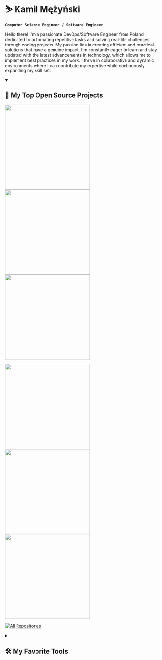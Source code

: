 # ⛷ Kamil Mężyński

**`Computer Science Engineer / Software Engineer`**

Hello there! I'm a passionate DevOps/Software Engineer from Poland, dedicated
to automating repetitive tasks and solving real-life challenges through coding
projects. My passion lies in creating efficient and practical solutions that
have a genuine impact. I'm constantly eager to learn and stay updated with the
latest advancements in technology, which allows me to implement best practices
in my work. I thrive in collaborative and dynamic environments where I can
contribute my expertise while continuously expanding my skill set.

<details open> 
  <summary><h2>📘 My Top Open Source Projects</h2></summary>

  <!-- Repo info cards - https://github.com/anuraghazra/github-readme-stats -->

  <p align="left">
    </p>
    <a href="https://github.com/kmezynski/ansible-role-pyenv">
      <img align="center" width=278 src="https://github-readme-stats.vercel.app/api/pin/?username=kmezynski&repo=ansible-role-pyenv&theme=react&hide_border=true" />
    </a>
    <a href="https://github.com/kmezynski/ansible-role-ohmyzsh">
      <img align="center" width=278 src="https://github-readme-stats.vercel.app/api/pin/?username=kmezynski&repo=ansible-role-ohmyzsh&theme=react&hide_border=true" />
    </a>
    <a href="https://github.com/kmezynski/ansible-role-neovim">
      <img align="center" width=278 src="https://github-readme-stats.vercel.app/api/pin/?username=kmezynski&repo=ansible-role-neovim&theme=react&hide_border=true" />
    </a>
  </p>

  <p align="left">
    <a href="https://github.com/kmezynski/ansible-role-dotfiles">
      <img align="center" width=278 src="https://github-readme-stats.vercel.app/api/pin/?username=kmezynski&repo=ansible-role-dotfiles&theme=react&hide_border=true" />
    </a>
    <a href="https://github.com/kmezynski/rc_transmitter">
      <img align="center" width=278 src="https://github-readme-stats.vercel.app/api/pin/?username=kmezynski&repo=rc_transmitter&theme=react&hide_border=true" />
    </a>
    <a href="https://github.com/kmezynski/stm8_development_board">
      <img align="center" width=278 src="https://github-readme-stats.vercel.app/api/pin/?username=kmezynski&repo=stm8_development_board&theme=react&hide_border=true" />
    </a>
  </p>

  <p align="left">
    <a href="https://github.com/kmezynski?tab=repositories&sort=stargazers">
      <img alt="All Repositories" title="All Repositories" src="https://custom-icon-badges.demolab.com/badge/-Click%20Here%20For%20All%20My%20Repos-1F222E?style=for-the-badge&logoColor=white&logo=repo"/>
    </a>
  </p>
</details>

<details> 
  <summary><h2>🛠️ My Favorite Tools</h2></summary>

  <!-- Icons are from https://devicon.dev/ -->
  <!-- Icons to be considered https://github.com/Ileriayo/markdown-badges -->
  <!-- Other icons to be considered https://skillicons.dev -->

  <a href="https://www.linux.org">
    <img align="left" alt="Linux" title="Linux" width="30px" style="padding-right:10px;" src="https://cdn.jsdelivr.net/gh/devicons/devicon/icons/linux/linux-original.svg" />
  </a>
  <a href="https://www.ansible.com">
    <img align="left" alt="Ansible" title="Ansible" width="30px" style="padding-right:10px;" src="https://cdn.jsdelivr.net/gh/devicons/devicon/icons/ansible/ansible-original.svg" />
  </a>
  <a href="https://kubernetes.io">
    <img align="left" alt="Kubernetes" title="Kubernetes" width="30px" style="padding-right:10px;" src="https://cdn.jsdelivr.net/gh/devicons/devicon/icons/kubernetes/kubernetes-plain.svg" />
  </a>
  <a href="https://www.docker.com">
    <img align="left" alt="Docker" title="Docker" width="30px" style="padding-right:10px;" src="https://cdn.jsdelivr.net/gh/devicons/devicon/icons/docker/docker-plain.svg" />
  </a>
  <a href="https://www.terraform.io">
    <img align="left" alt="Terraform" title="Terraform" width="30px" style="padding-right:10px;" src="https://cdn.jsdelivr.net/gh/devicons/devicon/icons/terraform/terraform-original.svg" />
  </a>
  <a href="https://www.python.org">
    <img align="left" alt="Python" title="Python" width="30px" style="padding-right:10px;" src="https://cdn.jsdelivr.net/gh/devicons/devicon/icons/python/python-plain.svg" />
  </a>
  <a href="https://www.open-std.org/jtc1/sc22/wg14">
    <img align="left" alt="C" title="C" width="30px" style="padding-right:10px;" src="https://cdn.jsdelivr.net/gh/devicons/devicon/icons/c/c-plain.svg" />
  </a>
  <a href="https://isocpp.org">
    <img align="left" alt="C++" title="C++" width="30px" style="padding-right:10px;" src="https://cdn.jsdelivr.net/gh/devicons/devicon/icons/cplusplus/cplusplus-plain.svg" />
  </a>
  <a href="https://www.jenkins.io">
    <img align="left" alt="Jenkins" title="Jenkins" width="30px" style="padding-right:10px;" src="https://cdn.jsdelivr.net/gh/devicons/devicon/icons/jenkins/jenkins-original.svg" />
  </a>
  <a href="https://aws.amazon.com">
    <img align="left" alt="AWS" title="AWS" width="30px" style="padding-right:10px;" src="https://cdn.jsdelivr.net/gh/devicons/devicon/icons/amazonwebservices/amazonwebservices-original.svg" />
  </a>
  <a href="https://git-scm.com">
    <img align="left" alt="Git" title="Git" width="30px" style="padding-right:10px;" src="https://cdn.jsdelivr.net/gh/devicons/devicon/icons/git/git-plain.svg" />
  </a>
  <a href="https://about.gitlab.com">
    <img align="left" alt="GitLab" title="GitLab" width="30px" style="padding-right:10px;" src="https://cdn.jsdelivr.net/gh/devicons/devicon/icons/gitlab/gitlab-original.svg" />
  </a>
  <a href="https://github.com">
    <img align="left" alt="GitHub" title="GitHub" width="30px" style="padding-right:10px;" src="https://cdn.jsdelivr.net/gh/devicons/devicon/icons/github/github-original.svg" />
  </a>
  <a href="https://www.gnu.org/software/bash">
    <img align="left" alt="Bash" title="Bash" width="30px" style="padding-right:10px;" src="https://cdn.jsdelivr.net/gh/devicons/devicon/icons/bash/bash-plain.svg" />
  </a>
</details>
